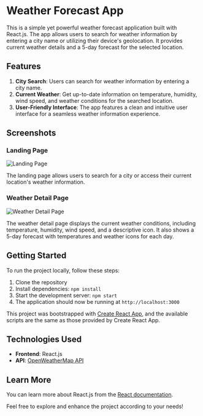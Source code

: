 # Weather Forecast App

This is a simple yet powerful weather forecast application built with React.js. The app allows users to search for weather information by entering a city name or utilizing their device's geolocation. It provides current weather details and a 5-day forecast for the selected location.

## Features

1. **City Search**: Users can search for weather information by entering a city name.
2. **Current Weather**: Get up-to-date information on temperature, humidity, wind speed, and weather conditions for the searched location.
3. **User-Friendly Interface**: The app features a clean and intuitive user interface for a seamless weather information experience.

## Screenshots

### Landing Page

![Landing Page](https://github.com/noobcoder-31/Weather-Forecast-app/assets/114940964/45bc5b76-6bac-4fe7-85db-fcbebdc790e2)

The landing page allows users to search for a city or access their current location's weather information.

### Weather Detail Page

![Weather Detail Page](https://github.com/noobcoder-31/Weather-Forecast-app/assets/114940964/de729874-c929-49c6-ab30-7f778feb1660)

The weather detail page displays the current weather conditions, including temperature, humidity, wind speed, and a descriptive icon. It also shows a 5-day forecast with temperatures and weather icons for each day.

## Getting Started

To run the project locally, follow these steps:

1. Clone the repository
2. Install dependencies: `npm install`
3. Start the development server: `npm start`
4. The application should now be running at `http://localhost:3000`

This project was bootstrapped with [Create React App](https://github.com/facebook/create-react-app), and the available scripts are the same as those provided by Create React App.

## Technologies Used

- **Frontend**: React.js
- **API**: [OpenWeatherMap API](https://openweathermap.org/api)

## Learn More

You can learn more about React.js from the [React documentation](https://reactjs.org/docs/getting-started.html).

Feel free to explore and enhance the project according to your needs!
